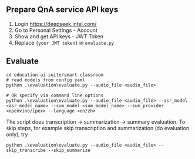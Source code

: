 ## Prepare QnA service API keys

1. Login https://deepseek.intel.com/
2. Go to Personal Settings - Account
3. Show and get API keys - JWT Token
4. Replace `{your JWT token}` in `evaluate.py`


## Evaluate
```
cd education-ai-suite/smart-classroom
# read models from config.yaml
python .\evaluation\evaluate.py --audio_file <audio_file>

# OR specify via command line options
python .\evaluation\evaluate.py --audio_file <audio_file> --asr_model <asr_model_name> --sum_model <sum_model_name> --sum_provider <openvino/ipex> --language <en/zh>
```

The script does transcription -> summarization -> summary evaluation. To skip steps, for example skip transcription and summarization (do evaluation only), try
```
python .\evaluation\evaluate.py --audio_file <audio_file> --skip_transcribe --skip_summarize
```
